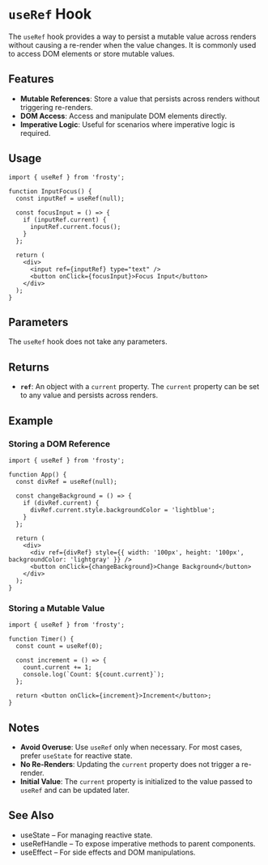 # `useRef` Hook

The `useRef` hook provides a way to persist a mutable value across renders without causing a re-render when the value changes. It is commonly used to access DOM elements or store mutable values.

## Features

- **Mutable References**: Store a value that persists across renders without triggering re-renders.
- **DOM Access**: Access and manipulate DOM elements directly.
- **Imperative Logic**: Useful for scenarios where imperative logic is required.

## Usage

```tsx
import { useRef } from 'frosty';

function InputFocus() {
  const inputRef = useRef(null);

  const focusInput = () => {
    if (inputRef.current) {
      inputRef.current.focus();
    }
  };

  return (
    <div>
      <input ref={inputRef} type="text" />
      <button onClick={focusInput}>Focus Input</button>
    </div>
  );
}
```

## Parameters

The `useRef` hook does not take any parameters.

## Returns

- **`ref`**: An object with a `current` property. The `current` property can be set to any value and persists across renders.

## Example

### Storing a DOM Reference

```tsx
import { useRef } from 'frosty';

function App() {
  const divRef = useRef(null);

  const changeBackground = () => {
    if (divRef.current) {
      divRef.current.style.backgroundColor = 'lightblue';
    }
  };

  return (
    <div>
      <div ref={divRef} style={{ width: '100px', height: '100px', backgroundColor: 'lightgray' }} />
      <button onClick={changeBackground}>Change Background</button>
    </div>
  );
}
```

### Storing a Mutable Value

```tsx
import { useRef } from 'frosty';

function Timer() {
  const count = useRef(0);

  const increment = () => {
    count.current += 1;
    console.log(`Count: ${count.current}`);
  };

  return <button onClick={increment}>Increment</button>;
}
```

## Notes

- **Avoid Overuse**: Use `useRef` only when necessary. For most cases, prefer `useState` for reactive state.
- **No Re-Renders**: Updating the `current` property does not trigger a re-render.
- **Initial Value**: The `current` property is initialized to the value passed to `useRef` and can be updated later.

## See Also

- useState – For managing reactive state.
- useRefHandle – To expose imperative methods to parent components.
- useEffect – For side effects and DOM manipulations.
